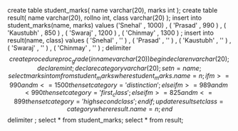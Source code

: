 create table student_marks(
    name varchar(20),
    marks int
); 
create table result(
    name varchar(20),
    rollno int,
    class varchar(20)
);
insert into student_marks(name, marks)
values ('Snehal' , 1000) , 
( 'Prasad' , 990 ) , 
( 'Kaustubh' , 850 ) , 
( 'Swaraj' , 1200 ) , 
( 'Chinmay' , 1300 ) ; 
insert into result(name, class) 
values ( 'Snehal' , '' ) , 
( 'Prasad' , '' ) , 
( 'Kaustubh' , '' ) , 
( 'Swaraj' , '' ) , 
( 'Chinmay' , '' ) ; 
delimiter $$
create procedure proc_grade(in name varchar(20))
begin
declare n varchar(20);
declare m int;
declare category varchar(20) ;
set n = name;
select marks into m from student_marks where student_marks.name = n;
if m >= 990 and m <= 1500 then
    set category = 'distinction';
elseif m >= 989 and m < 990 then
    set category = 'first_class';
elseif m >= 825 and m <= 899 then
    set category = 'high second class';
end if;
update result set class = category where result.name = n;
end
$$
delimiter ;
select * from student_marks;
select * from result;
